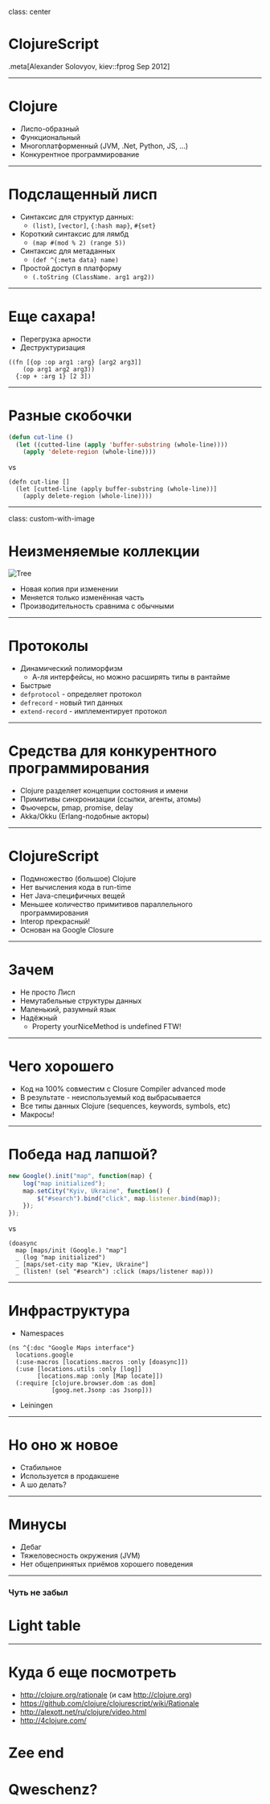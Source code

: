 class: center

# ClojureScript

.meta[Alexander Solovyov, kiev::fprog Sep 2012]

---

# Clojure

- Лиспо-образный
- Функциональный
- Многоплатформенный (JVM, .Net, Python, JS, ...)
- Конкурентное программирование

---

# Подслащенный лисп

- Синтаксис для структур данных:
  - `(list)`, `[vector]`, `{:hash map}`, `#{set}`
- Короткий синтаксис для лямбд
  - `(map #(mod % 2) (range 5))`
- Синтаксис для метаданных
  - `(def ^{:meta data} name)`
- Простой доступ в платформу
  - `(.toString (ClassName. arg1 arg2))`

---

# Еще сахара!

- Перегрузка арности
- Деструктуризация

```
((fn [{op :op arg1 :arg} [arg2 arg3]]
    (op arg1 arg2 arg3))
  {:op + :arg 1} [2 3])
```

---

# Разные скобочки

```lisp
(defun cut-line ()
  (let ((cutted-line (apply 'buffer-substring (whole-line))))
    (apply 'delete-region (whole-line))))
```

vs

```
(defn cut-line []
  (let [cutted-line (apply buffer-substring (whole-line))]
    (apply delete-region (whole-line))))
```

---

class: custom-with-image

# Неизменяемые коллекции

![Tree](purely_functional_tree_changed.svg)

- Новая копия при изменении
- Меняется только изменëнная часть
- Производительность сравнима с обычными

---

# Протоколы

- Динамический полиморфизм
  - А-ля интерфейсы, но можно расширять типы в рантайме
- Быстрые
- `defprotocol` - определяет протокол
- `defrecord` - новый тип данных
- `extend-record` - имплементирует протокол

---

# Средства для конкурентного программирования

- Clojure разделяет концепции состояния и имени
- Примитивы синхронизации (ссылки, агенты, атомы)
- Фьючерсы, pmap, promise, delay
- Akka/Okku (Erlang-подобные акторы)

---

# ClojureScript

- Подмножество (большое) Clojure
- Нет вычисления кода в run-time
- Нет Java-специфичных вещей
- Меньшее количество примитивов параллельного программирования
- Interop прекрасный!
- Основан на Google Closure

---

# Зачем

- Не просто Лисп
- Немутабельные структуры данных
- Маленький, разумный язык
- Надëжный
  - Property yourNiceMethod is undefined FTW!

---

# Чего хорошего

- Код на 100% совместим с Closure Compiler advanced mode
- В результате - неиспользуемый код выбрасывается
- Все типы данных Clojure (sequences, keywords, symbols, etc)
- Макросы!

---

# Победа над лапшой?

```javascript
new Google().init("map", function(map) {
    log("map initialized");
    map.setCity("Kyiv, Ukraine", function() {
        $("#search").bind("click", map.listener.bind(map));
    });
});
```

vs

```
(doasync
  map [maps/init (Google.) "map"]
  _ (log "map initialized")
  _ [maps/set-city map "Kiev, Ukraine"]
  _ (listen! (sel "#search") :click (maps/listener map)))
```

---

# Инфраструктура

- Namespaces
```
(ns ^{:doc "Google Maps interface"}
  locations.google
  (:use-macros [locations.macros :only [doasync]])
  (:use [locations.utils :only [log]]
        [locations.map :only [Map locate]])
  (:require [clojure.browser.dom :as dom]
            [goog.net.Jsonp :as Jsonp]))
```

- Leiningen

---

# Но оно ж новое

- Стабильное
- Используется в продакшене
- А шо делать?

---

# Минусы

- Дебаг
- Тяжеловесность окружения (JVM)
- Нет общепринятых приëмов хорошего поведения

---

### Чуть не забыл

# Light table

---

# Куда б еще посмотреть

- http://clojure.org/rationale (и сам http://clojure.org)
- https://github.com/clojure/clojurescript/wiki/Rationale
- http://alexott.net/ru/clojure/video.html
- http://4clojure.com/

# Zee end
# Qweschenz?

